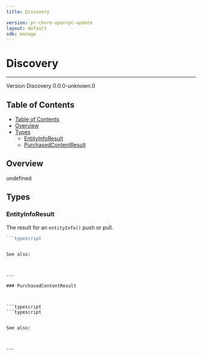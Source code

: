 ```yaml
---
title: Discovery

version: pr-chore-openrpc-update
layout: default
sdk: manage
---
```


# Discovery

---

Version Discovery 0.0.0-unknown.0

## Table of Contents

- [Table of Contents](#table-of-contents)
- [Overview](#overview)
- [Types](#types)
  - [EntityInfoResult](#entityinforesult)
  - [PurchasedContentResult](#purchasedcontentresult)

## Overview

undefined

## Types

### EntityInfoResult

The result for an `entityInfo()` push or pull.

````typescript
```typescript

````

````

See also:



---

### PurchasedContentResult



```typescript
```typescript

````

```

See also:



---
```
